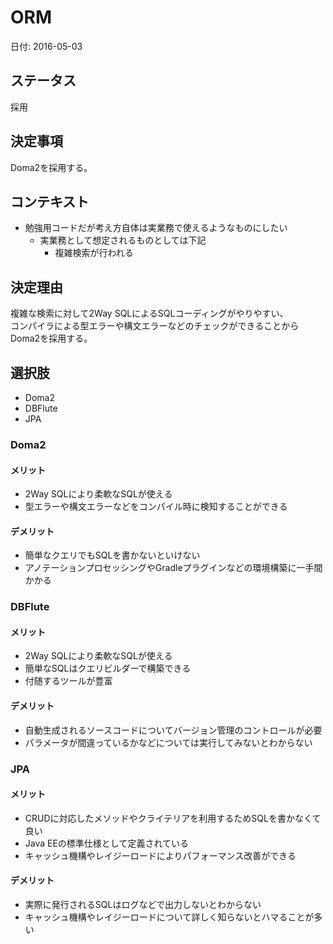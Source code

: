 # ORM

日付: 2016-05-03

## ステータス

採用

## 決定事項

Doma2を採用する。

## コンテキスト


- 勉強用コードだが考え方自体は実業務で使えるようなものにしたい
  - 実業務として想定されるものとしては下記
    - 複雑検索が行われる

## 決定理由

複雑な検索に対して2Way SQLによるSQLコーディングがやりやすい、  
コンパイラによる型エラーや構文エラーなどのチェックができることからDoma2を採用する。

## 選択肢

- Doma2
- DBFlute
- JPA

### Doma2
#### メリット
- 2Way SQLにより柔軟なSQLが使える
- 型エラーや構文エラーなどをコンパイル時に検知することができる
#### デメリット
- 簡単なクエリでもSQLを書かないといけない
- アノテーションプロセッシングやGradleプラグインなどの環境構築に一手間かかる
### DBFlute
#### メリット
- 2Way SQLにより柔軟なSQLが使える
- 簡単なSQLはクエリビルダーで構築できる
- 付随するツールが豊富
#### デメリット
- 自動生成されるソースコードについてバージョン管理のコントロールが必要
- パラメータが間違っているかなどについては実行してみないとわからない
### JPA
#### メリット
- CRUDに対応したメソッドやクライテリアを利用するためSQLを書かなくて良い
- Java EEの標準仕様として定義されている
- キャッシュ機構やレイジーロードによりパフォーマンス改善ができる
#### デメリット
- 実際に発行されるSQLはログなどで出力しないとわからない
- キャッシュ機構やレイジーロードについて詳しく知らないとハマることが多い

